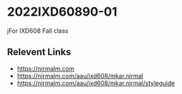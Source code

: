 # 2022IXD60890-01
jFor IXD608 Fall class

## Relevent Links
- https://nirmalm.com
- https://nirmalm.com/aau/ixd608/mkar.nirmal
- https://nirmalm.com/aau/ixd608/mkar.nirmal/styleguide


